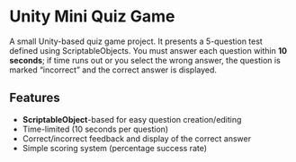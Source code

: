 # Unity Mini Quiz Game

A small Unity-based quiz game project. It presents a 5-question test defined using ScriptableObjects. You must answer each question within **10 seconds**; if time runs out or you select the wrong answer, the question is marked “incorrect” and the correct answer is displayed.

## Features

- **ScriptableObject**-based for easy question creation/editing
- Time-limited (10 seconds per question)
- Correct/incorrect feedback and display of the correct answer
- Simple scoring system (percentage success rate)
